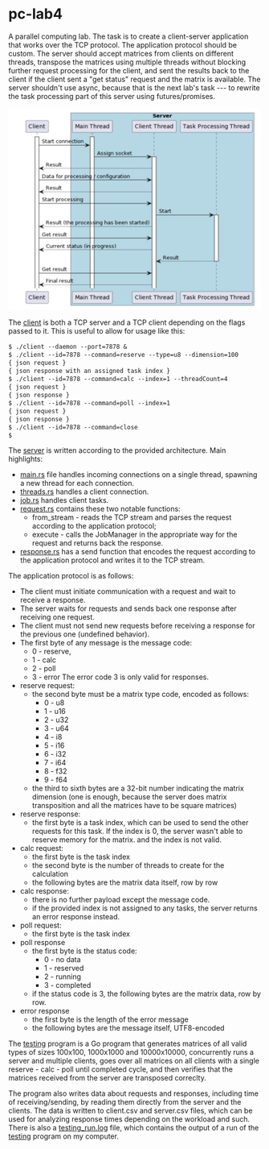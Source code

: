 # pc-lab4

A parallel computing lab. The task is to create a client-server application
that works over the TCP protocol. The application protocol should be custom.
The server should accept matrices from clients on different threads, transpose
the matrices using multiple threads without blocking further request processing
for the client, and sent the results back to the client if the client sent a 
"get status" request and the matrix is available. The server shouldn't use async,
because that is the next lab's task --- to rewrite the task processing part of
this server using futures/promises.

![Application architecture](arch.png)

The [client](client) is both a TCP server and a TCP client depending on the flags
passed to it. This is useful to allow for usage like this:
```
$ ./client --daemon --port=7878 &
$ ./client --id=7878 --command=reserve --type=u8 --dimension=100
{ json request }
{ json response with an assigned task index }
$ ./client --id=7878 --command=calc --index=1 --threadCount=4
{ json request }
{ json response }
$ ./client --id=7878 --command=poll --index=1
{ json request }
{ json response }
$ ./client --id=7878 --command=close
$ 
```

The [server](server) is written according to the provided architecture. Main
highlights:
- [main.rs](server/src/main.rs) file handles incoming connections on a single
thread, spawning a new thread for each connection.
- [threads.rs](server/src/thread.rs) handles a client connection.
- [job.rs](server/src/job.rs) handles client tasks.
- [request.rs](server/src/request.rs) contains these two notable functions:
  - from_stream - reads the TCP stream and parses the request
  according to the application protocol;
  - execute - calls the JobManager in the appropriate way for the request
  and returns back the response.
- [response.rs](server/src/response.rs) has a send function that encodes
the request according to the application protocol and writes it to the TCP
stream.

The application protocol is as follows:
- The client must initiate communication with a request and wait to receive
a response.
- The server waits for requests and sends back one response after receiving
one request.
- The client must not send new requests before receiving a response for the
previous one (undefined behavior).
- The first byte of any message is the message code:
  - 0 - reserve,
  - 1 - calc
  - 2 - poll
  - 3 - error
  The error code 3 is only valid for responses.
- reserve request:
  - the second byte must be a matrix type code, encoded as follows:
    - 0 - u8
    - 1 - u16
    - 2 - u32
    - 3 - u64
    - 4 - i8
    - 5 - i16
    - 6 - i32
    - 7 - i64
    - 8 - f32
    - 9 - f64
  - the third to sixth bytes are a 32-bit number indicating the matrix dimension
  (one is enough, because the server does matrix transposition and all the matrices
  have to be square matrices)
- reserve response:
  - the first byte is a task index, which can be used to send the other 
  requests for this task. If the index is 0, the server wasn't able to reserve memory
  for the matrix. and the index is not valid.
- calc request:
  - the first byte is the task index
  - the second byte is the number of threads to create for the calculation
  - the following bytes are the matrix data itself, row by row
- calc response:
  - there is no further payload except the message code.
  - if the provided index is not assigned to any tasks, the server returns an error
  response instead.
- poll request:
  - the first byte is the task index
- poll response
  - the first byte is the status code:
    - 0 - no data
    - 1 - reserved
    - 2 - running
    - 3 - completed
  - if the status code is 3, the following bytes are the matrix data, row by row.
- error response
  - the first byte is the length of the error message
  - the following bytes are the message itself, UTF8-encoded

The [testing](testing) program is a Go program that generates matrices of all valid types
of sizes 100x100, 1000x1000 and 10000x10000, concurrently runs a server
and multiple clients, goes over all matrices on all clients with a single
reserve - calc - poll until completed cycle, and then verifies that the matrices
received from the server are transposed correclty.

The program also writes data about requests and responses, including time of
receiving/sending, by reading them directly from the server and the clients.
The data is written to client.csv and server.csv files, which can be used
for analyzing response times depending on the workload and such. There is also
a [testing_run.log](testing/testing_run.log) file, which contains the output of
a run of the [testing](testing) program on my computer.

